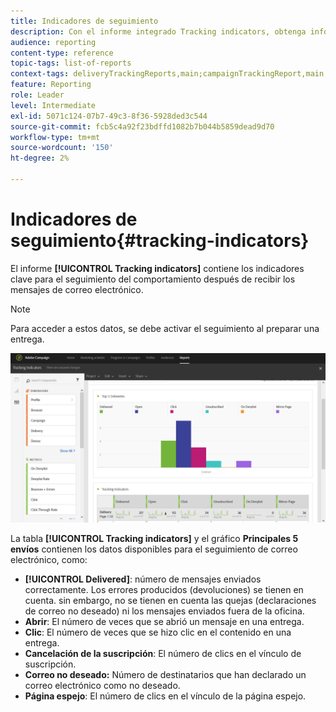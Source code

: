 ```yaml
---
title: Indicadores de seguimiento
description: Con el informe integrado Tracking indicators, obtenga información acerca del comportamiento de sus clientes cuando reciben mensajes de correo electrónico.
audience: reporting
content-type: reference
topic-tags: list-of-reports
context-tags: deliveryTrackingReports,main;campaignTrackingReport,main;programTrackingReport,main
feature: Reporting
role: Leader
level: Intermediate
exl-id: 5071c124-07b7-49c3-8f36-5928ded3c544
source-git-commit: fcb5c4a92f23bdffd1082b7b044b5859dead9d70
workflow-type: tm+mt
source-wordcount: '150'
ht-degree: 2%

---
```


# Indicadores de seguimiento{#tracking-indicators}

El informe **[!UICONTROL Tracking indicators]** contiene los indicadores clave para el seguimiento del comportamiento después de recibir los mensajes de correo electrónico.

>[!NOTE]
>
>Para acceder a estos datos, se debe activar el seguimiento al preparar una entrega.

![](assets/delivery_reports_2.png)

La tabla **[!UICONTROL Tracking indicators]** y el gráfico **Principales 5 envíos** contienen los datos disponibles para el seguimiento de correo electrónico, como:

* **[!UICONTROL Delivered]**: número de mensajes enviados correctamente. Los errores producidos (devoluciones) se tienen en cuenta. sin embargo, no se tienen en cuenta las quejas (declaraciones de correo no deseado) ni los mensajes enviados fuera de la oficina.
* **Abrir**: El número de veces que se abrió un mensaje en una entrega.
* **Clic**: El número de veces que se hizo clic en el contenido en una entrega.
* **Cancelación de la suscripción**: El número de clics en el vínculo de suscripción.
* **Correo no deseado:** Número de destinatarios que han declarado un correo electrónico como no deseado.
* **Página espejo**: El número de clics en el vínculo de la página espejo.
